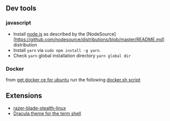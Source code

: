 
## Dev tools

### javascript

* Install [node.js][] as described by the [NodeSource][https://github.com/nodesource/distributions/blob/master/README.md] distribution
* Install ``yarn`` via ``sudo npm install -g yarn``.
* Check ``yarn`` global installation directory ``yarn global dir``

### Docker

from [get docker ce for ubuntu](https://docs.docker.com/install/linux/docker-ce/ubuntu/) run the following [docker.sh script](./docker.sh)


## Extensions

* [razer-blade-stealth-linux](https://github.com/rolandguelle/razer-blade-stealth-linux)
* [Dracula theme for the term shell](https://github.com/dracula/gnome-terminal)


[node.js]: https://nodejs.org/en/